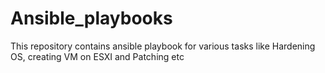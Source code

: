 # Ansible_playbooks
This repository contains ansible playbook for various tasks like Hardening OS, creating VM on ESXI and Patching etc
